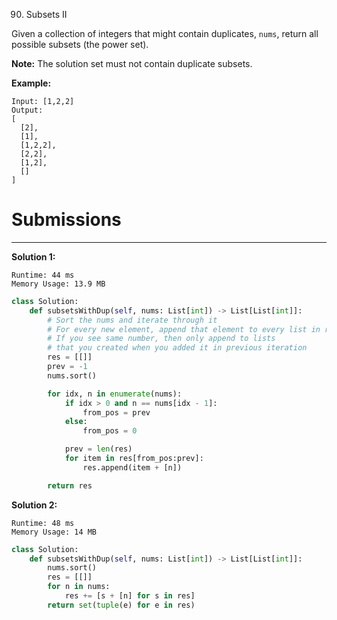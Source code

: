 90. Subsets II

Given a collection of integers that might contain duplicates, `nums`, return all possible subsets (the power set).

**Note:** The solution set must not contain duplicate subsets.

**Example:**
```
Input: [1,2,2]
Output:
[
  [2],
  [1],
  [1,2,2],
  [2,2],
  [1,2],
  []
]
```

# Submissions
---
**Solution 1:**
```
Runtime: 44 ms
Memory Usage: 13.9 MB
```
```python
class Solution:
    def subsetsWithDup(self, nums: List[int]) -> List[List[int]]:
        # Sort the nums and iterate through it
        # For every new element, append that element to every list in result
        # If you see same number, then only append to lists 
        # that you created when you added it in previous iteration
        res = [[]]
        prev = -1
        nums.sort()

        for idx, n in enumerate(nums):
            if idx > 0 and n == nums[idx - 1]:
                from_pos = prev
            else:
                from_pos = 0

            prev = len(res)
            for item in res[from_pos:prev]:
                res.append(item + [n])

        return res
```
**Solution 2:**
```
Runtime: 48 ms
Memory Usage: 14 MB
```
```python
class Solution:
    def subsetsWithDup(self, nums: List[int]) -> List[List[int]]:
        nums.sort()
        res = [[]]
        for n in nums:
            res += [s + [n] for s in res]
        return set(tuple(e) for e in res)
```
